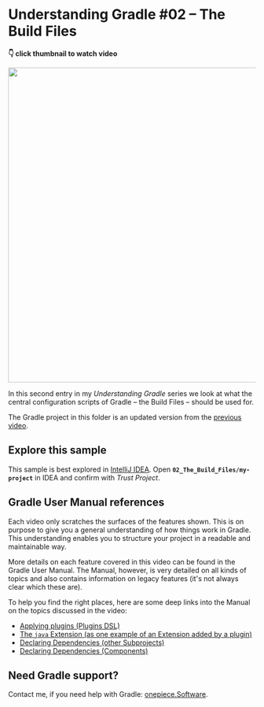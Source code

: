 # Understanding Gradle #02 – The Build Files

**👇 click thumbnail to watch video**

[<img src="https://onepiecesoftware.github.io/img/videos/02.png" width="640">](https://www.youtube.com/watch?v=OKjE_Lt_66U&list=PLWQK2ZdV4Yl2k2OmC_gsjDpdIBTN0qqkE)

In this second entry in my *Understanding Gradle* series we look at what the central configuration scripts of Gradle – the Build Files – should be used for.

The Gradle project in this folder is an updated version from the [previous video](../01_The_Settings_File).

## Explore this sample

This sample is best explored in [IntelliJ IDEA](https://www.jetbrains.com/idea/download).
Open **`02_The_Build_Files/my-project`** in IDEA and confirm with _Trust Project_.

## Gradle User Manual references

Each video only scratches the surfaces of the features shown.
This is on purpose to give you a general understanding of how things work in Gradle.
This understanding enables you to structure your project in a readable and maintainable way.

More details on each feature covered in this video can be found in the Gradle User Manual.
The Manual, however, is very detailed on all kinds of topics and also contains information on legacy features (it's not always clear which these are).

To help you find the right places, here are some deep links into the Manual on the topics discussed in the video:

* [Applying plugins (Plugins DSL)](https://docs.gradle.org/current/userguide/plugins.html#sec:plugins_block)
* [The `java` Extension (as one example of an Extension added by a plugin)](https://docs.gradle.org/current/userguide/java_plugin.html#sec:java-extension)
* [Declaring Dependencies (other Subprojects)](https://docs.gradle.org/current/userguide/declaring_dependencies_between_subprojects.html)
* [Declaring Dependencies (Components)](https://docs.gradle.org/current/userguide/declaring_dependencies.html)

## Need Gradle support?

Contact me, if you need help with Gradle: [onepiece.Software](http://onepiece.software).
